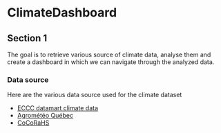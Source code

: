 # ClimateDashboard

## Section 1

The goal is to retrieve various source of climate data, analyse them and create a dashboard in which we can navigate through the analyzed data.

### Data source
Here are the various data source used for the climate dataset  
- [ECCC datamart climate data](https://dd.weather.gc.ca/climate/)  
- [Agrométéo Québec](https://www.agrometeo.org/index.php/weather/local)  
- [CoCoRaHS](https://maps.cocorahs.org/)  

<!-- Hidden content -->
